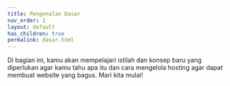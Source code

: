 ```yaml
---
title: Pengenalan Dasar
nav_order: 1
layout: default
has_children: true
permalink: dasar.html
---
```


Di bagian ini, kamu akan mempelajari istilah dan konsep baru yang diperlukan agar kamu tahu apa itu dan cara mengelola hosting agar dapat membuat website yang bagus. Mari kita mulai!